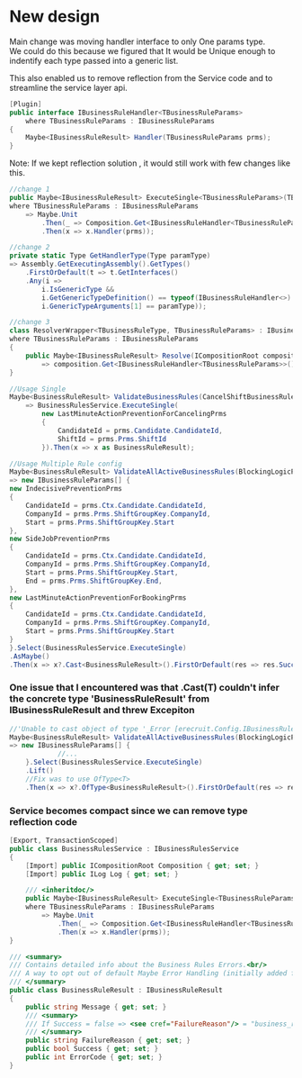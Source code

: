 # New design 

Main change was moving handler interface to only One params type.<br/>
We could do this because we figured that It would be Unique enough to indentify each type passed into a generic list.<br/>

This also enabled us to remove reflection from the Service code and to streamline the service layer api.

```csharp
[Plugin]
public interface IBusinessRuleHandler<TBusinessRuleParams>
	where TBusinessRuleParams : IBusinessRuleParams
{
	Maybe<IBusinessRuleResult> Handler(TBusinessRuleParams prms);
}
```

Note: If we kept reflection solution , it would still work with few changes like this.
```csharp
//change 1
public Maybe<IBusinessRuleResult> ExecuteSingle<TBusinessRuleParams>(TBusinessRuleParams prms)
where TBusinessRuleParams : IBusinessRuleParams
	=> Maybe.Unit
		.Then(_ => Composition.Get<IBusinessRuleHandler<TBusinessRuleParams>>())
		.Then(x => x.Handler(prms));

//change 2
private static Type GetHandlerType(Type paramType)
=> Assembly.GetExecutingAssembly().GetTypes()
	.FirstOrDefault(t => t.GetInterfaces()
	.Any(i =>
		i.IsGenericType &&
		i.GetGenericTypeDefinition() == typeof(IBusinessRuleHandler<>) &&
		i.GenericTypeArguments[1] == paramType));

//change 3
class ResolverWrapper<TBusinessRuleType, TBusinessRuleParams> : IBusinessRuleTypeWrapper
where TBusinessRuleParams : IBusinessRuleParams
{
	public Maybe<IBusinessRuleResult> Resolve(ICompositionRoot composition, object prms)
		=> composition.Get<IBusinessRuleHandler<TBusinessRuleParams>>().Handler((TBusinessRuleParams)prms);
}

//Usage Single
Maybe<BusinessRuleResult> ValidateBusinessRules(CancelShiftBusinessRulesPrms prms)
	=> BusinessRulesService.ExecuteSingle(
		new LastMinuteActionPreventionForCancelingPrms
		{
			CandidateId = prms.Candidate.CandidateId,
			ShiftId = prms.Prms.ShiftId
		}).Then(x => x as BusinessRuleResult);

//Usage Multiple Rule config
Maybe<BusinessRuleResult> ValidateAllActiveBusinessRules(BlockingLogicParams prms)
=> new IBusinessRuleParams[] {
new IndecisivePreventionPrms
{
	CandidateId = prms.Ctx.Candidate.CandidateId,
	CompanyId = prms.Prms.ShiftGroupKey.CompanyId,
	Start = prms.Prms.ShiftGroupKey.Start
},
new SideJobPreventionPrms
{
	CandidateId = prms.Ctx.Candidate.CandidateId,
	CompanyId = prms.Prms.ShiftGroupKey.CompanyId,
	Start = prms.Prms.ShiftGroupKey.Start,
	End = prms.Prms.ShiftGroupKey.End,
},
new LastMinuteActionPreventionForBookingPrms
{
	CandidateId = prms.Ctx.Candidate.CandidateId,
	CompanyId = prms.Prms.ShiftGroupKey.CompanyId,
	Start = prms.Prms.ShiftGroupKey.Start
}
}.Select(BusinessRulesService.ExecuteSingle)
.AsMaybe()
.Then(x => x?.Cast<BusinessRuleResult>().FirstOrDefault(res => res.Success == false));
```

### One issue that I encountered was that .Cast(T) couldn't infer the concrete type 'BusinessRuleResult' from IBusinessRuleResult and threw Excepiton

```csharp
//'Unable to cast object of type '_Error [erecruit.Config.IBusinessRuleResult]' to type'erecruit.BL.BusinessRuleResult'
Maybe<BusinessRuleResult> ValidateAllActiveBusinessRules(BlockingLogicParams prms)
=> new IBusinessRuleParams[] {
			//...
	}.Select(BusinessRulesService.ExecuteSingle)
	.Lift()
	//Fix was to use OfType<T>
	.Then(x => x?.OfType<BusinessRuleResult>().FirstOrDefault(res => res.Success == false));
```


### Service becomes compact since we can remove type reflection code

```csharp
[Export, TransactionScoped]
public class BusinessRulesService : IBusinessRulesService
{
	[Import] public ICompositionRoot Composition { get; set; }
	[Import] public ILog Log { get; set; }

	/// <inheritdoc/>
	public Maybe<IBusinessRuleResult> ExecuteSingle<TBusinessRuleParams>(TBusinessRuleParams prms)
	where TBusinessRuleParams : IBusinessRuleParams
		=> Maybe.Unit
			.Then(_ => Composition.Get<IBusinessRuleHandler<TBusinessRuleParams>>())
			.Then(x => x.Handler(prms));
}

/// <summary>
/// Contains detailed info about the Business Rules Errors.<br/>
/// A way to opt out of default Maybe Error Handling (initially added for BatchApi use cases). 
/// </summary>
public class BusinessRuleResult : IBusinessRuleResult
{
	public string Message { get; set; }
	/// <summary>
	/// If Success = false => <see cref="FailureReason"/> = "business_rules" tag will be included in the response payload
	/// </summary>
	public string FailureReason { get; set; }
	public bool Success { get; set; }
	public int ErrorCode { get; set; }
}
````
